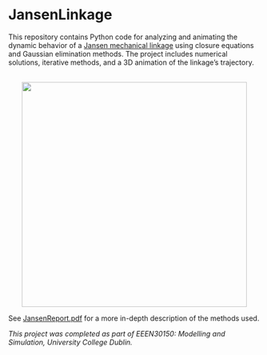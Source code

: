 # JansenLinkage
This repository contains Python code for analyzing and animating the dynamic behavior of a [Jansen mechanical linkage](https://en.wikipedia.org/wiki/Jansen%27s_linkage) using closure equations and Gaussian elimination methods. The project includes numerical solutions, iterative methods, and a 3D animation of the linkage’s trajectory.
<br/><br/>
<p align="center">
<img src="https://github.com/EbukaAmadiObi/JansenLinkage/assets/53743864/020940c4-bb4e-432b-9dc1-5c0110492e5d" width="450" height="450"/>
</p>

See [JansenReport.pdf](https://github.com/EbukaAmadiObi/JansenLinkage/blob/main/JansenReport.pdf) for a more in-depth description of the methods used.

*This project was completed as part of EEEN30150: Modelling and Simulation, University College Dublin.*



